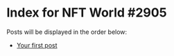 # Index for NFT World #2905
Posts will be displayed in the order below:

- [Your first post](./001-first.md)

